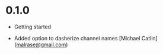 # 0.1.0

* Getting started

* Added option to dasherize channel names [Michael Catlin] (malrase@gmail.com)
